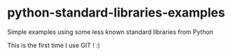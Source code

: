 # python-standard-libraries-examples
Simple examples using some less known standard libraries from Python

This is the first time I use GIT ! :)
